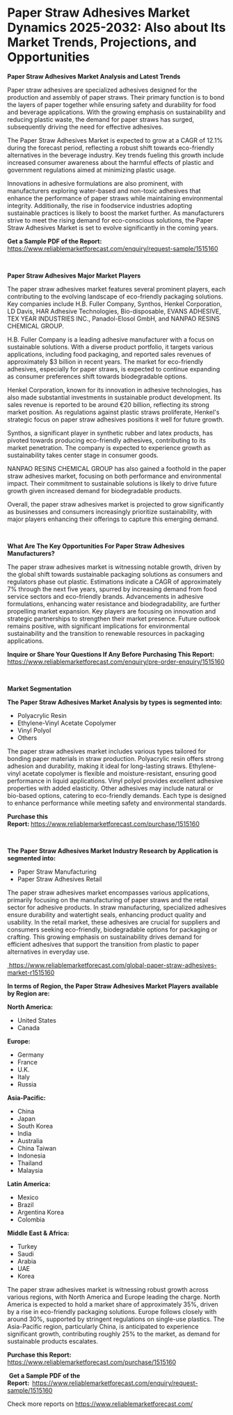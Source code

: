 <p><h1>Paper Straw Adhesives Market Dynamics 2025-2032: Also about Its Market Trends, Projections, and Opportunities</h1></p><p><strong>Paper Straw Adhesives Market Analysis and Latest Trends</strong></p>
<p><p>Paper straw adhesives are specialized adhesives designed for the production and assembly of paper straws. Their primary function is to bond the layers of paper together while ensuring safety and durability for food and beverage applications. With the growing emphasis on sustainability and reducing plastic waste, the demand for paper straws has surged, subsequently driving the need for effective adhesives.</p><p>The Paper Straw Adhesives Market is expected to grow at a CAGR of 12.1% during the forecast period, reflecting a robust shift towards eco-friendly alternatives in the beverage industry. Key trends fueling this growth include increased consumer awareness about the harmful effects of plastic and government regulations aimed at minimizing plastic usage. </p><p>Innovations in adhesive formulations are also prominent, with manufacturers exploring water-based and non-toxic adhesives that enhance the performance of paper straws while maintaining environmental integrity. Additionally, the rise in foodservice industries adopting sustainable practices is likely to boost the market further. As manufacturers strive to meet the rising demand for eco-conscious solutions, the Paper Straw Adhesives Market is set to evolve significantly in the coming years.</p></p>
<p><strong>Get a Sample PDF of the Report:&nbsp;</strong> <a href="https://www.reliablemarketforecast.com/enquiry/request-sample/1515160?utm_campaign=2267&utm_medium=2&utm_source=Github&utm_content=ia&utm_term=30012025&utm_id=paper-straw-adhesives">https://www.reliablemarketforecast.com/enquiry/request-sample/1515160</a></p>
<p>&nbsp;</p>
<p><strong>Paper Straw Adhesives Major Market Players</strong></p>
<p><p>The paper straw adhesives market features several prominent players, each contributing to the evolving landscape of eco-friendly packaging solutions. Key companies include H.B. Fuller Company, Synthos, Henkel Corporation, LD Davis, HAR Adhesive Technologies, Bio-disposable, EVANS ADHESIVE, TEX YEAR INDUSTRIES INC., Panadol-Elosol GmbH, and NANPAO RESINS CHEMICAL GROUP.</p><p>H.B. Fuller Company is a leading adhesive manufacturer with a focus on sustainable solutions. With a diverse product portfolio, it targets various applications, including food packaging, and reported sales revenues of approximately $3 billion in recent years. The market for eco-friendly adhesives, especially for paper straws, is expected to continue expanding as consumer preferences shift towards biodegradable options.</p><p>Henkel Corporation, known for its innovation in adhesive technologies, has also made substantial investments in sustainable product development. Its sales revenue is reported to be around €20 billion, reflecting its strong market position. As regulations against plastic straws proliferate, Henkel's strategic focus on paper straw adhesives positions it well for future growth.</p><p>Synthos, a significant player in synthetic rubber and latex products, has pivoted towards producing eco-friendly adhesives, contributing to its market penetration. The company is expected to experience growth as sustainability takes center stage in consumer goods.</p><p>NANPAO RESINS CHEMICAL GROUP has also gained a foothold in the paper straw adhesives market, focusing on both performance and environmental impact. Their commitment to sustainable solutions is likely to drive future growth given increased demand for biodegradable products.</p><p>Overall, the paper straw adhesives market is projected to grow significantly as businesses and consumers increasingly prioritize sustainability, with major players enhancing their offerings to capture this emerging demand.</p></p>
<p>&nbsp;</p>
<p><strong>What Are The Key Opportunities For Paper Straw Adhesives Manufacturers?</strong></p>
<p><p>The paper straw adhesives market is witnessing notable growth, driven by the global shift towards sustainable packaging solutions as consumers and regulators phase out plastic. Estimations indicate a CAGR of approximately 7% through the next five years, spurred by increasing demand from food service sectors and eco-friendly brands. Advancements in adhesive formulations, enhancing water resistance and biodegradability, are further propelling market expansion. Key players are focusing on innovation and strategic partnerships to strengthen their market presence. Future outlook remains positive, with significant implications for environmental sustainability and the transition to renewable resources in packaging applications.</p></p>
<p><strong>Inquire or Share Your Questions If Any Before Purchasing This Report:</strong> <a href="https://www.reliablemarketforecast.com/enquiry/pre-order-enquiry/1515160?utm_campaign=2267&utm_medium=2&utm_source=Github&utm_content=ia&utm_term=30012025&utm_id=paper-straw-adhesives">https://www.reliablemarketforecast.com/enquiry/pre-order-enquiry/1515160</a></p>
<p>&nbsp;</p>
<p><strong>Market Segmentation</strong></p>
<p><strong>The Paper Straw Adhesives Market Analysis by types is segmented into:</strong></p>
<p><ul><li>Polyacrylic Resin</li><li>Ethylene-Vinyl Acetate Copolymer</li><li>Vinyl Polyol</li><li>Others</li></ul></p>
<p><p>The paper straw adhesives market includes various types tailored for bonding paper materials in straw production. Polyacrylic resin offers strong adhesion and durability, making it ideal for long-lasting straws. Ethylene-vinyl acetate copolymer is flexible and moisture-resistant, ensuring good performance in liquid applications. Vinyl polyol provides excellent adhesive properties with added elasticity. Other adhesives may include natural or bio-based options, catering to eco-friendly demands. Each type is designed to enhance performance while meeting safety and environmental standards.</p></p>
<p><strong>Purchase this Report:&nbsp;</strong><a href="https://www.reliablemarketforecast.com/purchase/1515160?utm_campaign=2267&utm_medium=2&utm_source=Github&utm_content=ia&utm_term=30012025&utm_id=paper-straw-adhesives">https://www.reliablemarketforecast.com/purchase/1515160</a></p>
<p>&nbsp;</p>
<p><strong>The Paper Straw Adhesives Market Industry Research by Application is segmented into:</strong></p>
<p><ul><li>Paper Straw Manufacturing</li><li>Paper Straw Adhesives Retail</li></ul></p>
<p><p>The paper straw adhesives market encompasses various applications, primarily focusing on the manufacturing of paper straws and the retail sector for adhesive products. In straw manufacturing, specialized adhesives ensure durability and watertight seals, enhancing product quality and usability. In the retail market, these adhesives are crucial for suppliers and consumers seeking eco-friendly, biodegradable options for packaging or crafting. This growing emphasis on sustainability drives demand for efficient adhesives that support the transition from plastic to paper alternatives in everyday use.</p></p>
<p><a href="https://www.reliablemarketforecast.com/global-paper-straw-adhesives-market-r1515160?utm_campaign=2267&utm_medium=2&utm_source=Github&utm_content=ia&utm_term=30012025&utm_id=paper-straw-adhesives">&nbsp;https://www.reliablemarketforecast.com/global-paper-straw-adhesives-market-r1515160</a></p>
<p><strong>In terms of Region, the Paper Straw Adhesives Market Players available by Region are:</strong></p>
<p>
    <p> <strong> North America: </strong>
        <ul>
            <li>United States</li>
            <li>Canada</li>
        </ul>
        </p> 
    <p> <strong> Europe: </strong>
        <ul>
            <li>Germany</li>
            <li>France</li>
            <li>U.K.</li>
            <li>Italy</li>
            <li>Russia</li>
        </ul>
        </p> 
    <p> <strong> Asia-Pacific: </strong>
        <ul>
            <li>China</li>
            <li>Japan</li>
            <li>South Korea</li>
            <li>India</li>
            <li>Australia</li>
            <li>China Taiwan</li>
            <li>Indonesia</li>
            <li>Thailand</li>
            <li>Malaysia</li>
        </ul>
        </p> 
    <p> <strong> Latin America: </strong>
        <ul>
            <li>Mexico</li>
            <li>Brazil</li>
            <li>Argentina Korea</li>
            <li>Colombia</li>
        </ul>
        </p> 
    <p> <strong> Middle East & Africa: </strong>
        <ul>
            <li>Turkey</li>
            <li>Saudi</li>
            <li>Arabia</li>
            <li>UAE</li>
            <li>Korea</li>
        </ul>
    </p>
    </p>
<p><p>The paper straw adhesives market is witnessing robust growth across various regions, with North America and Europe leading the charge. North America is expected to hold a market share of approximately 35%, driven by a rise in eco-friendly packaging solutions. Europe follows closely with around 30%, supported by stringent regulations on single-use plastics. The Asia-Pacific region, particularly China, is anticipated to experience significant growth, contributing roughly 25% to the market, as demand for sustainable products escalates.</p></p>
<p><strong>Purchase this Report: </strong><a href="https://www.reliablemarketforecast.com/purchase/1515160?utm_campaign=2267&utm_medium=2&utm_source=Github&utm_content=ia&utm_term=30012025&utm_id=paper-straw-adhesives">https://www.reliablemarketforecast.com/purchase/1515160</a></p>
<p>&nbsp;<strong>Get a Sample PDF of the Report:&nbsp;&nbsp;</strong><a href="https://www.reliablemarketforecast.com/enquiry/request-sample/1515160?utm_campaign=2267&utm_medium=2&utm_source=Github&utm_content=ia&utm_term=30012025&utm_id=paper-straw-adhesives">https://www.reliablemarketforecast.com/enquiry/request-sample/1515160</a></p>
<p><strong></strong></p>
<p>Check more reports on <a href="https://www.reliablemarketforecast.com/?utm_campaign=2267&utm_medium=2&utm_source=Github&utm_content=ia&utm_term=30012025&utm_id=paper-straw-adhesives">https://www.reliablemarketforecast.com/</a></p>